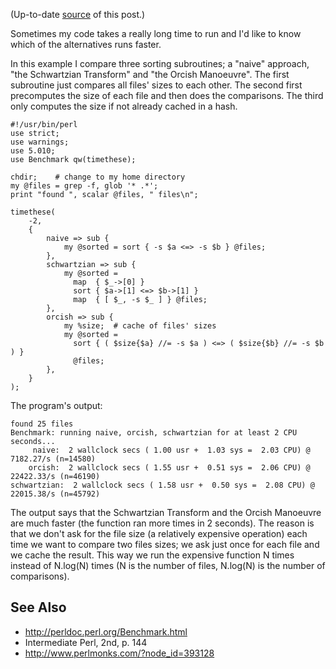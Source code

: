 (Up-to-date
[source](https://github.com/jreisinger/blog/blob/master/posts/benchmarking-perl-code.md)
of this post.)

Sometimes my code takes a really long time to run and I'd like to know which of
the alternatives runs faster.

In this example I compare three sorting subroutines; a "naive" approach, "the
Schwartzian Transform" and "the Orcish Manoeuvre". The first subroutine just
compares all files' sizes to each other. The second first precomputes the size
of each file and then does the comparisons. The third only computes the size if
not already cached in a hash.

    #!/usr/bin/perl
    use strict;
    use warnings;
    use 5.010;
    use Benchmark qw(timethese);

    chdir;    # change to my home directory
    my @files = grep -f, glob '* .*';
    print "found ", scalar @files, " files\n";

    timethese(
        -2,
        {
            naive => sub {
                my @sorted = sort { -s $a <=> -s $b } @files;
            },
            schwartzian => sub {
                my @sorted =
                  map  { $_->[0] }
                  sort { $a->[1] <=> $b->[1] }
                  map  { [ $_, -s $_ ] } @files;
            },
            orcish => sub {
                my %size;  # cache of files' sizes
                my @sorted =
                  sort { ( $size{$a} //= -s $a ) <=> ( $size{$b} //= -s $b ) }
                  @files;
            },
        }
    );

The program's output:

    found 25 files
    Benchmark: running naive, orcish, schwartzian for at least 2 CPU seconds...
         naive:  2 wallclock secs ( 1.00 usr +  1.03 sys =  2.03 CPU) @ 7182.27/s (n=14580)
        orcish:  2 wallclock secs ( 1.55 usr +  0.51 sys =  2.06 CPU) @ 22422.33/s (n=46190)
    schwartzian:  2 wallclock secs ( 1.58 usr +  0.50 sys =  2.08 CPU) @ 22015.38/s (n=45792)

The output says that the Schwartzian Transform and the Orcish Manoeuvre are much
faster (the function ran more times in 2 seconds). The reason is that we don't
ask for the file size (a relatively expensive operation) each time we want to 
compare two files sizes; we ask just once for each file and we cache the result.
This way we run the expensive function N times instead of N.log(N) times (N is 
the number of files, N.log(N) is the number of comparisons).

## See Also

* http://perldoc.perl.org/Benchmark.html
* Intermediate Perl, 2nd, p. 144
* http://www.perlmonks.com/?node_id=393128
